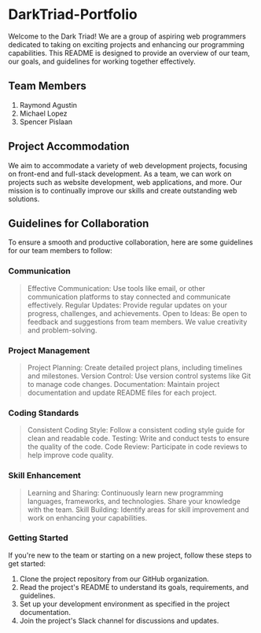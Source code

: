 # DarkTriad-Portfolio
Welcome to the Dark Triad! We are a group of aspiring web programmers dedicated to taking on exciting projects and enhancing our programming capabilities. This README is designed to provide an overview of our team, our goals, and guidelines for working together effectively. 


## Team Members
1. Raymond Agustin
2. Michael Lopez
3. Spencer Pislaan

## Project Accommodation
We aim to accommodate a variety of web development projects, focusing on front-end and full-stack development. As a team, we can work on projects such as website
development, web applications, and more. Our mission is to continually improve our skills and create outstanding web solutions.

## Guidelines for Collaboration
To ensure a smooth and productive collaboration, here are some guidelines for our team members to follow:

### Communication
> Effective Communication: Use tools like email, or other communication platforms to stay connected and communicate effectively.
> Regular Updates: Provide regular updates on your progress, challenges, and achievements.
> Open to Ideas: Be open to feedback and suggestions from team members. We value creativity and problem-solving.

### Project Management
> Project Planning: Create detailed project plans, including timelines and milestones.
> Version Control: Use version control systems like Git to manage code changes.
> Documentation: Maintain project documentation and update README files for each project.

### Coding Standards
> Consistent Coding Style: Follow a consistent coding style guide for clean and readable code.
> Testing: Write and conduct tests to ensure the quality of the code.
> Code Review: Participate in code reviews to help improve code quality.

### Skill Enhancement
> Learning and Sharing: Continuously learn new programming languages, frameworks, and technologies. Share your knowledge with the team.
> Skill Building: Identify areas for skill improvement and work on enhancing your capabilities.

### Getting Started
If you're new to the team or starting on a new project, follow these steps to get started:

1. Clone the project repository from our GitHub organization.
2. Read the project's README to understand its goals, requirements, and guidelines.
3. Set up your development environment as specified in the project documentation.
4. Join the project's Slack channel for discussions and updates.
